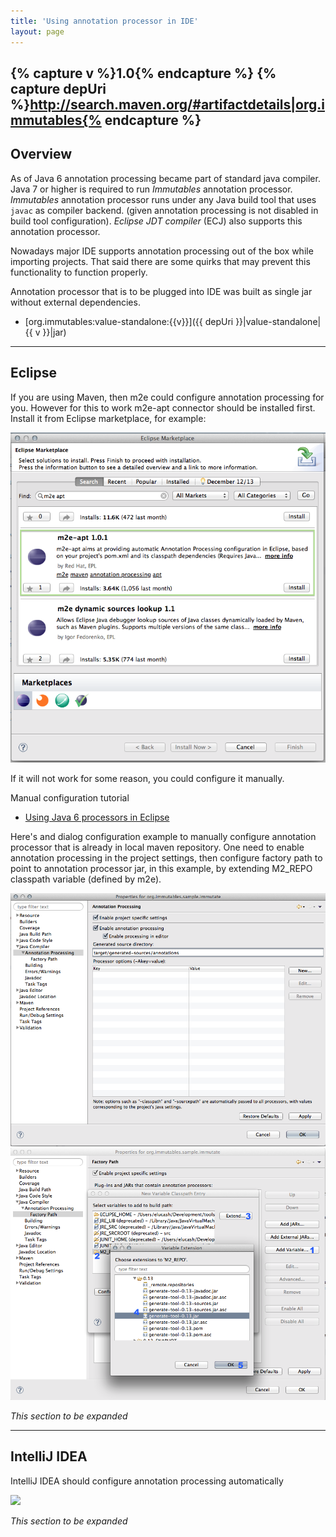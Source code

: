 ```yaml
---
title: 'Using annotation processor in IDE'
layout: page
---
```


{% capture v %}1.0{% endcapture %}
{% capture depUri %}http://search.maven.org/#artifactdetails|org.immutables{% endcapture %}
--------
Overview
--------

As of Java 6 annotation processing became part of standard java compiler.
Java 7 or higher is required to run _Immutables_ annotation processor.
_Immutables_ annotation processor runs under any Java build tool that uses `javac` as compiler backend.
(given annotation processing is not disabled in build tool configuration).
_Eclipse JDT compiler_ (ECJ) also supports this annotation processor.

Nowadays major IDE supports annotation processing out of the box while importing projects. That
said there are some quirks that may prevent this functionality to function properly.

Annotation processor that is to be plugged into IDE was built as single jar without external dependencies.

- [org.immutables:value-standalone:{{v}}]({{ depUri }}|value-standalone|{{ v }}|jar)

-------
Eclipse
-------

If you are using Maven, then m2e could configure annotation processing for you. However for this to work
m2e-apt connector should be installed first. Install it from Eclipse marketplace, for example:

<img src="pix/eclipse-marketplace.png">

If it will not work for some reason, you could configure it manually. 

Manual configuration tutorial

* [Using Java 6 processors in Eclipse](http://kerebus.com/2011/02/using-java-6-processors-in-eclipse/)


Here's and dialog configuration example to manually configure annotation processor that is already in local
maven repository. One need to enable annotation processing in the project settings, then configure factory path
to point to annotation processor jar, in this example, by extending M2_REPO classpath variable (defined by m2e).

<img src="pix/eclipse-annotation-processing.png">

<img src="pix/eclipse-factory-path.png">


_This section to be expanded_

-------------
IntelliJ IDEA
-------------
IntelliJ IDEA should configure annotation processing automatically


<img src="http://blog.jetbrains.com/idea/files/2009/11/settings.png">

_This section to be expanded_
